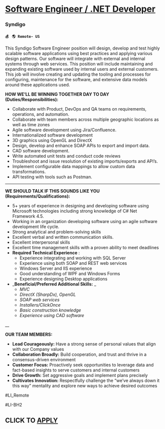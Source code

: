 # [Software Engineer / .NET Developer](https://www.remotewlb.com/apply/software-engineer-net-developer)  
### Syndigo  
#### `💰 ` `🌎 Remote- US`  

This Syndigo Software Engineer position will design, develop and test highly scalable software applications using best practices and applying various design patterns. Our software will integrate with external and internal systems through web services. This position will include maintaining and expanding existing software used by internal users and external customers. This job will involve creating and updating the tooling and processes for configuring, maintenance for the software, and extensive data models around these applications used.

**HOW WE’LL BE WINNING TOGETHER DAY TO DAY (Duties/Responsibilities):**

  * Collaborate with Product, DevOps and QA teams on requirements, operations, and automation.
  * Collaborate with team members across multiple geographic locations as well as time zones 
  * Agile software development using Jira/Confluence. 
  * Internationalized software development 
  * 3D graphics using OpenGL and DirectX 
  * Design, develop and enhance SOAP APIs to export and import data. 
  * CAD software development. 
  * Write automated unit tests and conduct code reviews 
  * Troubleshoot and issue resolution of existing imports/exports and API’s. 
  * Implement configurable data mappings to allow custom data transformations. 
  * API testing with tools such as Postman.

****

**WE SHOULD TALK IF THIS SOUNDS LIKE YOU (Requirements/Qualifications):**

  * 5+ years of experience in designing and developing software using Microsoft technologies including strong knowledge of C# Net Framework 4.5.
  * Working in an organization developing software using an agile software development life cycle.
  * Strong analytical and problem-solving skills
  * Excellent verbal and written communication skills. 
  * Excellent interpersonal skills
  * Excellent time management skills with a proven ability to meet deadlines
  * **Required Technical Experience** : 
    * Experience integrating and working with SQL Server
    * Experience using both SOAP and REST web services
    * Windows Server and IIS experience
    * Good understanding of WPF and Windows Forms
    * Experience designing Desktop applications
  * _**Beneficial/Preferred Additional Skills:** _
    * _MVC_
    * _DirectX (SharpDx), OpenGL_
    * _SOAP web services_
    * _Installers/ClickOnce_
    * _Basic construction knowledge_
    * _Experience using CAD software_

__

**OUR TEAM MEMBERS:**

  * **Lead Courageously:** Have a strong sense of personal values that align with our Company values
  * **Collaboration Broadly:** Build cooperation, and trust and thrive in a consensus-driven environment
  * **Customer Focus:** Proactively seek opportunities to leverage data and fact-based insights to serve customers and internal customers
  * **Drive Growth:** Set aggressive goals and implement plans precisely
  * **Cultivates Innovation:** Respectfully challenge the “we’ve always down it this way” mentality and explore new ways to achieve desired outcomes

#LI_Remote

#LI-BH2

  
## CLICK TO [APPLY](https://www.remotewlb.com/apply/software-engineer-net-developer)

